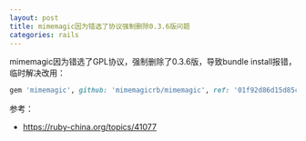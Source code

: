 ```yaml
---
layout: post
title: mimemagic因为错选了协议强制删除0.3.6版问题
categories: rails
---
```


mimemagic因为错选了GPL协议，强制删除了0.3.6版，导致bundle install报错，临时解决改用：

```ruby
gem 'mimemagic', github: 'mimemagicrb/mimemagic', ref: '01f92d86d15d85cfd0f20dabd025dcbd36a8a60f'
```

参考：
* https://ruby-china.org/topics/41077
